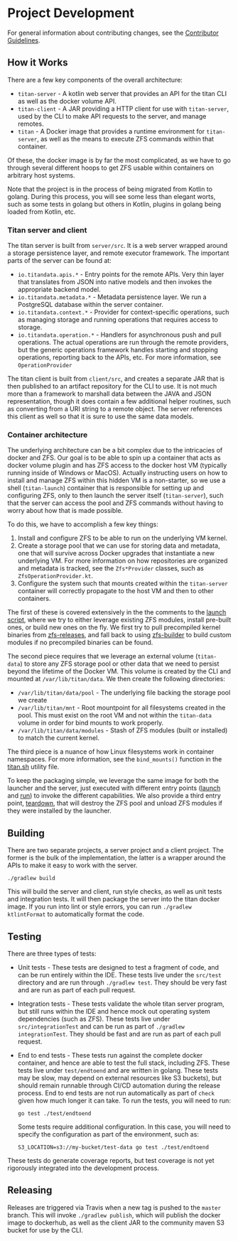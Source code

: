 # Project Development

For general information about contributing changes, see the
[Contributor Guidelines](https://github.com/titan-data/.github/blob/master/CONTRIBUTING.md).

## How it Works

There are a few key components of the overall architecture:

  * `titan-server` - A kotlin web server that provides an API for the titan CLI as well as the 
     docker volume API.
  * `titan-client` - A JAR providing a HTTP client for use with `titan-server`, used by the CLI to
     make API requests to the server, and manage remotes.
  * `titan` - A Docker image that provides a runtime environment for `titan-server`, as well as
     the means to execute ZFS commands within that container.
      
Of these, the docker image is by far the most complicated, as we have to go through several
different hoops to get ZFS usable within containers on arbitrary host systems.

Note that the project is in the process of being migrated from Kotlin to golang. During this
process, you will see some less than elegant worts, such as some tests in golang but others
in Kotlin, plugins in golang being loaded from Kotlin, etc.

### Titan server and client

The titan server is built from `server/src`. It is a web server wrapped around a storage
persistence layer, and remote executor framework. The important parts of the server can be
found at:

  * `io.titandata.apis.*` - Entry points for the remote APIs. Very thin layer that translates
    from JSON into native models and then invokes the appropriate backend model.
  * `io.titandata.metadata.*` - Metadata persistence layer. We run a PostgreSQL database within
    the server container.
  * `io.titandata.context.*` - Provider for context-specific operations, such as managing storage
    and running operations that requires access to storage.
  * `io.titandata.operation.*` - Handlers for asynchronous push and pull operations. The actual
    operations are run through the remote providers, but the generic operations framework handles
    starting and stopping operations, reporting back to the APIs, etc. For more information,
    see `OperationProvider`
  
The titan client is built from `client/src`, and creates a separate JAR that is then published
to an artifact repository for the CLI to use. It is not much more than a framework to marshall
data between the JAVA and JSON representation, though it does contain a few additional helper
routines, such as converting from a URI string to a remote object. The server references this
client as well so that it is sure to use the same data models.

### Container architecture

The underlying architecture can be a bit complex due to the intricacies of docker and ZFS. Our goal is
to be able to spin up a container that acts as docker volume plugin and has ZFS access to the docker host
VM (typically running inside of Windows or MacOS). Actually instructing users on how to install and
manage ZFS within this hidden VM is a non-starter, so we use a shell (`titan-launch`) container that
is responsible for setting up and configuring ZFS, only to then launch the server itself
(`titan-server`), such that the server can access the pool and ZFS commands without having to worry
about how that is made possible.

To do this, we have to accomplish a few key things:

  1. Install and configure ZFS to be able to run on the underlying VM kernel.
  2. Create a storage pool that we can use for storing data and metadata, one that will survive
     across Docker upgrades that instantiate a new underlying VM. For more information on how repositories are
     organized and metadata is tracked, see the `Zfs*Provider` classes, such as `ZfsOperationProvider.kt`.
  3. Configure the system such that mounts created within the `titan-server` container will
     correctly propagate to the host VM and then to other containers.
    
The first of these is covered extensively in the the comments to the
[launch script](server/src/scripts/launch), where we try to either leverage existing ZFS modules,
install pre-built ones, or build new ones on the fly. We first try to pull precompiled kernel binaries from
[zfs-releases](https://github.com/titan-data/zfs-releases), and fall back to using
[zfs-builder](https://github.com/titan-data/zfs-builder) to build custom modules if no
precompiled binaries can be found.

The second piece requires that we leverage an external volume (`titan-data`) to store any ZFS
storage pool or other data that we need to persist beyond the lifetime of the Docker VM. This
volume is created by the CLI and mounted at `/var/lib/titan/data`. We then create the following
directories:

   * `/var/lib/titan/data/pool` - The underlying file backing the storage pool we create
   * `/var/lib/titan/mnt` - Root mountpoint for all filesystems created in the pool. This must
     exist on the root VM and not within the `titan-data` volume in order for bind mounts to 
     work properly.
   * `/var/lib/titan/data/modules` - Stash of ZFS modules (built or installed) to match the current
     kernel.

The third piece is a nuance of how Linux filesystems work in container namespaces. For more
information, see the `bind_mounts()` function in the [titan.sh](server/src/scripts/titan.sh)
utility file.

To keep the packaging simple, we leverage the same image for both the launcher and the server,
just executed with different entry points ([launch](server/src/scripts/launch)
and [run](server/src/scripts/run)) to invoke the different capabilities. We also provide a third
entry point, [teardown](server/src/scripts/teardown), that will destroy the ZFS pool and unload
ZFS modules if they were installed by the launcher.


## Building

There are two separate projects, a server project and a client project. The former is the bulk of
the implementation, the latter is a wrapper around the APIs to make it easy to work with the
server.

```
./gradlew build
```

This will build the server and client, run style checks, as well as unit tests and integration tests. It will
then package the server into the titan docker image. If you run into lint or style errors, you can run
`./gradlew ktlintFormat` to automatically format the code.


## Testing

There are three types of tests:

  * Unit tests - These tests are designed to test a fragment of code, and can be run entirely within the IDE. These
    tests live under the `src/test` directory and are run through `./gradlew test`. They should be very fast and
    are run as part of each pull request.
  * Integration tests - These tests validate the whole titan server program, but still runs within the IDE and
    hence mock out operating system dependencies (such as ZFS). These tests live under `src/integrationTest` and
    can be run as part of `./gradlew integrationTest`. They should be fast and are run as part of each pull
    request.
  * End to end tests - These tests run against the complete docker container, and hence are able to test the full
    stack, including ZFS. These tests live under `test/endtoend` and are written in golang. These tests may be slow,
    may depend on external resources like S3 buckets), but should remain runnable through CI/CD automation during the
    release process. End to end tests are not run automatically as part of `check` given how much longer it
    can take. To run the tests, you will need to run:

    ```
    go test ./test/endtoend
    ```

    Some tests require additional configuration. In this case, you will need to specify the configuration as
    part of the environment, such as:

    ```
    S3_LOCATION=s3://my-bucket/test-data go test ./test/endtoend
    ```
    
These tests do generate coverage reports, but test coverage is not yet rigorously integrated into the development
process.

## Releasing

Releases are triggered via Travis when a new tag is pushed to the `master` branch. This will invoke `./gradlew publish`, 
which will publish the docker image to dockerhub, as well as the client JAR to the community maven S3 bucket for
use by the CLI.

